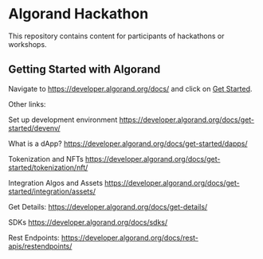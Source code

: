  # Algorand Hackathon

This repository contains content for participants of hackathons or workshops. 


## Getting Started with Algorand


Navigate to https://developer.algorand.org/docs/ and click on [Get Started](https://developer.algorand.org/docs/get-started/basics/what_is_blockchain/). 

Other links:

Set up development environment https://developer.algorand.org/docs/get-started/devenv/

What is a dApp? https://developer.algorand.org/docs/get-started/dapps/

Tokenization and NFTs https://developer.algorand.org/docs/get-started/tokenization/nft/

Integration Algos and Assets https://developer.algorand.org/docs/get-started/integration/assets/

Get Details: https://developer.algorand.org/docs/get-details/

SDKs https://developer.algorand.org/docs/sdks/

Rest Endpoints: https://developer.algorand.org/docs/rest-apis/restendpoints/

